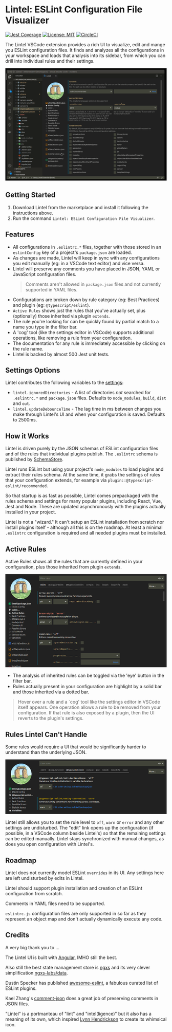 # Lintel: ESLint Configuration File Visualizer

[![Jest Coverage](https://img.shields.io/badge/coverage-97.63%25-green)](https://github.com/mflorence99/lintel/issues)
[![License: MIT](https://img.shields.io/badge/License-MIT-yellow.svg)](https://opensource.org/licenses/MIT)
[![CircleCI](https://circleci.com/gh/mflorence99/lintel.svg?style=shield)](https://circleci.com/gh/mflorence99/lintel)


The Lintel VSCode extension provides a rich UI to visualize, edit and mange you ESLint configuration files. It finds and analyzes all the configurations in your workspace and loads that analysis into its sidebar, from which you can drill into individual rules and their settings.

![Overview](docs/overview.gif)

## Getting Started

1. Download Lintel from the marketplace and install it following the instructions above.
2. Run the command `Lintel: ESLint Configuration File Visualizer`.

## Features

* All configurations in `.eslintrc.*` files, together with those stored in an `eslintConfig` key of a project's `package.json` are loaded.
* As changes are made, Lintel will keep in sync with any configurations you edit manually (eg: in a VSCode text editor) and vice versa.
* Lintel will preserve any comments you have placed in JSON, YAML or JavaScript configuration files.
  > Comments aren't allowed in `package.json` files and not currently supported in YAML files.
* Configurations are broken down by rule category (eg: Best Practices) and plugin (eg: `@typescript/eslint`).
* `Active Rules` shows just the rules that you've actually set, plus (optionally) those inherited via plugin `extends`.
* The rule you're looking for can be quickly found by partial match to a name you type in the filter bar.
* A 'cog' tool (like the settings editor in VSCode) supports additional operations, like removing a rule from your configuration.
* The documentation for any rule is immediately accessible by clicking on the rule name.
* Lintel is backed by almost 500 Jest unit tests.

## Settings Options

Lintel contributes the following variables to the [settings](https://code.visualstudio.com/docs/getstarted/settings):

* `lintel.ignoredDirectories` - A list of directories _not_ searched for `.eslintrc.*` and `package.json` files. Defaults to `node_modules`, `build`, `dist` and `out`.
* `lintel.updateDebounceTime` - The lag time in ms between changes you make through Lintel's UI and when your configuration is saved. Defaults to 2500ms.

## How it Works

Lintel is driven purely by the JSON schemas of ESLint configuration files and of the rules that individual plugins publish. The `.eslintrc` schema is published by [SchemaStore](https://github.com/SchemaStore/schemastore/blob/master/src/schemas/json/eslintrc.json).

Lintel runs ESLint but using your project's `node_modules` to load plugins and extract their rules schema. At the same time, it grabs the settings of rules that your configuration extends, for example via `plugin::@typescript-eslint/recommended`.

So that startup is as fast as possible, Lintel comes prepackaged with the rules schema and settings for many popular plugins, including React, Vue, Jest and Node. These are updated asynchronously with the plugins actually installed in your project.

Lintel is not a "wizard." It can't setup an ESLint installation from scratch nor install plugins itself - although all this is on the roadmap. At least a minimal `.eslintrc` configuration is required and all needed plugins must be installed.

## Active Rules

Active Rules shows all the rules that are currently defined in your configuration, plus those inherited from plugin `extends`.

![Active Rules](docs/active-rules.png)

* The analysis of inherited rules can be toggled via the 'eye' button in the filter bar.
* Rules actually present in your configuration are highlight by a solid bar and those inherited via a dotted bar.

> Hover over a rule and a `cog' tool like the settings editor in VSCode itself appears. One operation allows a rule to be removed from your configuration. If that rule is also exposed by a plugin, then the UI reverts to the plugin's settings.


## Rules Lintel Can't Handle

Some rules would require a UI that would be significantly harder to understand than the underlying JSON.

![Rules Lintel Can't Handle](docs/not-handled.png)

Lintel still allows you to set the rule level to `off`, `warn` or `error` and any other settings are undisturbed. The "edit" link opens up the configuration (if possible, in a VSCode column beside Lintel's) so that the remaining settings can be edited manually. Lintel stays synchronized with manual changes, as does you open configuration with Lintel's.

## Roadmap

Lintel does not currently model ESLint `overrides` in its UI. Any settings here are left undisturbed by edits in Lintel.

Lintel should support plugin installation and creation of an ESLint configuration from scratch.

Comments in YAML files need to be supported.

`eslintrc.js` configuration files are only supported in so far as they represent an object map and don't actually dynamically execute any code.

## Credits

A very big thank you to ...

The Lintel UI is built with [Angular](https://angular.io/), IMHO still the best.

Also still the best state management store is [ngxs](https://www.ngxs.io/) and its very clever simplification [ngxs-labs/data](https://github.com/ngxs-labs/data/blob/HEAD/docs/README.md).

Dustin Specker has published [awesome-eslint](https://github.com/dustinspecker/awesome-eslint), a fabulous curated list of ESLint plugins.

Kael Zhang's [comment-json](https://github.com/kaelzhang/node-comment-json) does a great job of preserving comments in JSON files.

"Lintel" is a portmanteau of "lint" and "intel(ligence)" but it also has a meaning of its own, which inspired [Lynn Hendrickson](https://lynnzware.biz/) to create its whimsical icon.

